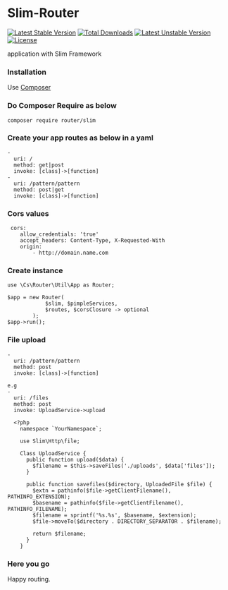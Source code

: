# Slim-Router

[![Latest Stable Version](https://poser.pugx.org/router/slim/v/stable)](https://packagist.org/packages/router/slim)
[![Total Downloads](https://poser.pugx.org/router/slim/downloads)](https://packagist.org/packages/router/slim)
[![Latest Unstable Version](https://poser.pugx.org/router/slim/v/unstable)](https://packagist.org/packages/router/slim)
[![License](https://poser.pugx.org/router/slim/license)](https://packagist.org/packages/router/slim)

application with Slim Framework

### Installation

Use [Composer](https://getcomposer.org/)

### Do Composer Require as below
```
composer require router/slim
```

### Create your app routes as below in a yaml
```
-
  uri: /
  method: get|post
  invoke: [class]->[function]
-
  uri: /pattern/pattern
  method: post|get
  invoke: [class]->[function]
```
 ### Cors values
```
 cors:
    allow_credentials: 'true'
    accept_headers: Content-Type, X-Requested-With
    origin:
        - http://domain.name.com
```
### Create instance
```
use \Cs\Router\Util\App as Router;

$app = new Router(
            $slim, $pimpleServices,
            $routes, $corsClosure -> optional
        );
$app->run();
```
### File upload
```
-
  uri: /pattern/pattern
  method: post
  invoke: [class]->[function]

e.g
-
  uri: /files
  method: post
  invoke: UploadService->upload

  <?php
    namespace `YourNamespace`;

    use Slim\Http\file;

    Class UploadService {
      public function upload($data) {
        $filename = $this->saveFiles('./uploads', $data['files']);
      }

      public function savefiles($directory, UploadedFile $file) {
        $extn = pathinfo($file->getClientFilename(), PATHINFO_EXTENSION);
        $basename = pathinfo($file->getClientFilename(), PATHINFO_FILENAME);
        $filename = sprintf('%s.%s', $basename, $extension);
        $file->moveTo($directory . DIRECTORY_SEPARATOR . $filename);

        return $filename;
      }
    }
```

### Here you go

Happy routing.

